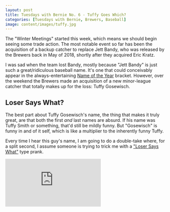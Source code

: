 ```yaml
---
layout: post
title: Tuesdays with Bernie No. 6 - Tuffy Goes Which?
categories: [Tuesdays with Bernie, Brewers, Baseball]
image: content/images/tuffy.jpg
---
```


The "Winter Meetings" started this week, which means we should begin seeing some trade action. The most notable event so far has been the acquisition of a backup catcher to replace Jett Bandy, who was released by the Brewers back in May of 2018, shortly after they acquired Eric Kratz.

I was sad when the team lost Bandy, mostly because "Jett Bandy" is just such a great/ridiculous baseball name. It's one that could conceivably appear in the always-entertaining [Name of the Year](http://www.nameoftheyear.com/) bracket. However, over the weekend the Brewers made an acquisition of a new minor-league catcher that totally makes up for the loss: Tuffy Gosewisch.

## Loser Says What?

The best part about Tuffy Gosewisch's name, the thing that makes it truly great, are that both the first *and* last names are absurd. If his name was Tuffy Smith or something, that'd still be mildly funny. But "Gosewisch" is funny in and of it self, which is like a multiplier to the inherently funny Tuffy. 

Every time I hear this guy's name, I am going to do a double-take where, for a split second, I assume someone is trying to trick me with a ["Loser Says What"](https://www.youtube.com/watch?v=G8dXG6jp-b4) type prank.

<div class="embed-responsive embed-responsive-16by9">
<iframe class="embed-responsive-item" src="https://www.youtube.com/watch?v=YgSPaXgAdzE" frameborder="0" allow="accelerometer; autoplay; encrypted-media; gyroscope; picture-in-picture" allowfullscreen></iframe>
</div>
